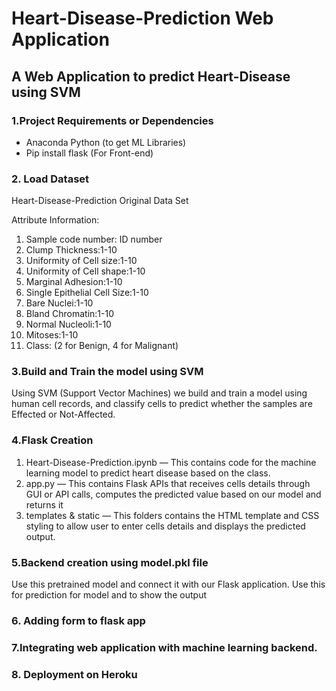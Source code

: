 # Heart-Disease-Prediction Web Application

## A Web Application to predict Heart-Disease using SVM  


### 1.Project Requirements or Dependencies
* Anaconda Python (to get ML Libraries)
* Pip install flask (For Front-end)

### 2. Load Dataset
Heart-Disease-Prediction Original Data Set

Attribute Information:
1.	Sample code number: ID number
2.	Clump Thickness:1-10
3.	Uniformity of Cell size:1-10
4.	Uniformity of Cell shape:1-10
5.	Marginal Adhesion:1-10
6.	Single Epithelial Cell Size:1-10
7.	Bare Nuclei:1-10
8.	Bland Chromatin:1-10
9.	Normal Nucleoli:1-10
10.	Mitoses:1-10
11.	Class: (2 for Benign, 4 for Malignant)

### 3.Build and Train the model using SVM

Using SVM (Support Vector Machines) we build and train a model using human cell records, and classify cells to predict whether the samples are Effected or Not-Affected.

### 4.Flask Creation

1.	Heart-Disease-Prediction.ipynb — This contains code for the machine learning model to predict heart disease based on the class.
2.	app.py — This contains Flask APIs that receives cells details through GUI or API calls, computes the predicted value based on our model and returns it
3.	templates & static  — This folders contains the HTML template and CSS styling to allow user to enter cells details and displays the predicted output.

### 5.Backend creation using model.pkl file

Use this pretrained model and connect it with our Flask application.
Use this for prediction for model and to show the output

### 6. Adding form to flask app
 
### 7.Integrating web application with machine learning backend.

### 8. Deployment on Heroku



